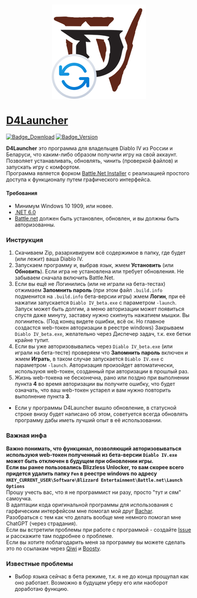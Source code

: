 <p align="center"><img src="logo.png" alt="D4Launcher logo"/></p>

# [D4Launcher](https://github.com/EvilToasterDBU/D4Launcher)

[![Badge_Download]][Download_GitHub] [![Badge_Version]][Version]

<b>D4Launcher</b> это программа для владельцев Diablo IV из России и Беларуси, что каким-либо образом получили игру на свой аккаунт.<br>
Позволяет устанавливать, обновлять, чинить (проверкой файлов) и запускать игру с комфортом.<br>
Программа является форком [Battle.Net Installer](https://github.com/barncastle/Battle.Net-Installer) с реализацией простого доступа к функционалу путем графического интерфейса.

#### <b>Требования</b>
- Минимум Windows 10 1909, или новее.
- [.NET 6.0](https://dotnet.microsoft.com/download/dotnet)
- [Battle.net](https://www.blizzard.com/en-us/apps/battle.net/desktop) должен быть установлен, обновлен, и вы должны быть авторизованны.

### <b>Инструкция</b>
1. Скачиваем Zip, разархивируем всё содержимое в папку, где будет (или лежит) ваша Diablo IV.
2. Запускаем программу и, выбрав язык, жмем <b>Установить</b> (или <b>Обновить</b>). Если игра не установлена или требует обновления. Не забываем сначала включить Battle.Net.
3. Если вы ещё не Логинились (или не играли на бета-тестах) отжимаем <b>Запомнить пароль</b> (при этом файл `.build.info` подменится на `.build.info` бета-версии игры) жмем <b>Логин</b>, при её нажатии запускается `Diablo IV_beta.exe` с параметром `-launch`. Запуск может быть долгим, а меню авторизации может появиться спустя даже минуту, заставку нужно скипнуть нажатием мышки. Вы логинитесь. (Под конец видете ошибки, всё ок. Но главное создастся web-токен авторизации в реестре windows) Закрываем `Diablo IV_beta.exe`, желательно через Диспечер задач, т.к. exe бетки крайне тупит.
4. Если вы уже авторизовывались через `Diablo IV_beta.exe` (или играли на бета-тесте) проверяем что <b>Запомнить пароль</b> включен и жмем <b>Играть</b>, в таком случае запускается `Diablo IV.exe` с параметром `-launch`. Авторизация произойдет автоматически, используюя web-токен, созданный при авторизации в прошлый раз.
5. Жизнь web-токена не бесконечна, рано или поздно при выполнении пункта <b>4</b> во время авторизации вы получите ошибку, что будет означать, что ваш web-токен устарел и вам нужно повторить выполнение пункта <b>3</b>.
- Если у программы D4Launcher вышло обновление, в статусной строке внизу будет написано об этом, советуется всегда обновлять программу дабы иметь лучший опыт в её использовании.

### <b>Важная инфа</b>
<b>Важно понимать, что функцинал, позволяющий авторизовываться используюя web-токен полученный из бета-версии `Diablo IV.exe` может быть отключен в будущем при обновлении игры.</b><br>
<b>Если вы ранее пользовались Blizzless Unlocker, то вам скорее всего придется удалить папку `Fen` в реестре windows по адресу `HKEY_CURRENT_USER\Software\Blizzard Entertainment\Battle.net\Launch Options
`</b><br>
Прошу учесть вас, что я не программист ни разу, просто "тут и сям" самоучка.<br>
В адаптации кода оригинальной программы для использования с гарфическим интерфейсом мне помогал мой друг [Bachar](https://github.com/Bachar-official).<br>
Разобраться с тем как что делать вообще мне немного помогал мне ChatGPT (через страдания).<br>
Если вы встретили проблемы при работе с программой - создайте [Issue](https://github.com/EvilToasterDBU/D4Launcher/issues/new/choose) и расскажите там подробнее о проблеме.<br>
Если вы хотите поблагодарить меня за программу вы можете сделать это по ссылакам через [Qiwi](https://donate.qiwi.com/payin/EvilToasterDBU) и [Boosty](https://boosty.to/eviltoaster/donate).

### <b>Известные проблемы</b>
- Выбор языка сейчас в бета режиме, т.к. я не до конца прощупал как оно работает. Возможно в будущем уберу его или наоборот доработаю функцию.
<!----------------------------------------------------------------------------->

[Download_GitHub]: https://github.com/EvilToasterDBU/D4Launcher/releases/latest/download/D4Launcher.zip
[Version]: https://github.com/EvilToasterDBU/D4Launcher/releases/latest

<!---------------------------------{ Badges }---------------------------------->

[Badge_Download]: https://img.shields.io/github/downloads/EvilToasterDBU/D4Launcher/total?color=green&label=Скачать&logo=windows&style=for-the-badge
[Badge_Version]: https://img.shields.io/github/v/release/EvilToasterDBU/D4Launcher?label=последняя%20версия&logo=github&style=for-the-badge
